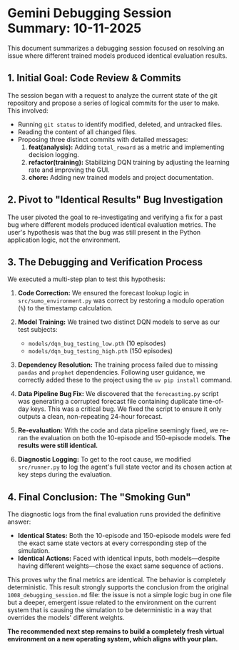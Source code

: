 # Gemini Debugging Session Summary: 10-11-2025

This document summarizes a debugging session focused on resolving an issue where different trained models produced identical evaluation results.

## 1. Initial Goal: Code Review & Commits

The session began with a request to analyze the current state of the git repository and propose a series of logical commits for the user to make. This involved:
-   Running `git status` to identify modified, deleted, and untracked files.
-   Reading the content of all changed files.
-   Proposing three distinct commits with detailed messages:
    1.  **feat(analysis):** Adding `total_reward` as a metric and implementing decision logging.
    2.  **refactor(training):** Stabilizing DQN training by adjusting the learning rate and improving the GUI.
    3.  **chore:** Adding new trained models and project documentation.

## 2. Pivot to "Identical Results" Bug Investigation

The user pivoted the goal to re-investigating and verifying a fix for a past bug where different models produced identical evaluation metrics. The user's hypothesis was that the bug was still present in the Python application logic, not the environment.

## 3. The Debugging and Verification Process

We executed a multi-step plan to test this hypothesis:

1.  **Code Correction:** We ensured the forecast lookup logic in `src/sumo_environment.py` was correct by restoring a modulo operation (`%`) to the timestamp calculation.

2.  **Model Training:** We trained two distinct DQN models to serve as our test subjects:
    -   `models/dqn_bug_testing_low.pth` (10 episodes)
    -   `models/dqn_bug_testing_high.pth` (150 episodes)

3.  **Dependency Resolution:** The training process failed due to missing `pandas` and `prophet` dependencies. Following user guidance, we correctly added these to the project using the `uv pip install` command.

4.  **Data Pipeline Bug Fix:** We discovered that the `forecasting.py` script was generating a corrupted forecast file containing duplicate time-of-day keys. This was a critical bug. We fixed the script to ensure it only outputs a clean, non-repeating 24-hour forecast.

5.  **Re-evaluation:** With the code and data pipeline seemingly fixed, we re-ran the evaluation on both the 10-episode and 150-episode models. **The results were still identical.**

6.  **Diagnostic Logging:** To get to the root cause, we modified `src/runner.py` to log the agent's full state vector and its chosen action at key steps during the evaluation.

## 4. Final Conclusion: The "Smoking Gun"

The diagnostic logs from the final evaluation runs provided the definitive answer:

-   **Identical States:** Both the 10-episode and 150-episode models were fed the exact same state vectors at every corresponding step of the simulation.
-   **Identical Actions:** Faced with identical inputs, both models—despite having different weights—chose the exact same sequence of actions.

This proves why the final metrics are identical. The behavior is completely deterministic. This result strongly supports the conclusion from the original `1008_debugging_session.md` file: the issue is not a simple logic bug in one file but a deeper, emergent issue related to the environment on the current system that is causing the simulation to be deterministic in a way that overrides the models' different weights.

**The recommended next step remains to build a completely fresh virtual environment on a new operating system, which aligns with your plan.**
